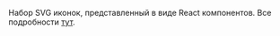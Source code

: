 Набор SVG иконок, представленный в виде React компонентов. Все подробности [тут](https://vkcom.github.io/icons/).
